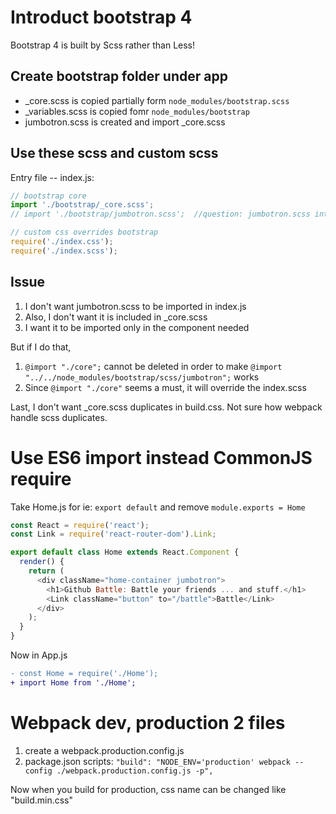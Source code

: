 # Introduct bootstrap 4

Bootstrap 4 is built by Scss rather than Less!

## Create bootstrap folder under app

* _core.scss is copied partially form `node_modules/bootstrap.scss`
* _variables.scss is copied fomr `node_modules/bootstrap`
* jumbotron.scss is created and import _core.scss

## Use these scss and custom scss

Entry file -- index.js:

```jsx
// bootstrap core 
import './bootstrap/_core.scss';
// import './bootstrap/jumbotron.scss';  //question: jumbotron.scss internally import _core.scss, how to avoid duplicate?

// custom css overrides bootstrap
require('./index.css');
require('./index.scss');
```

## Issue

1. I don't want jumbotron.scss to be imported in index.js
1. Also, I don't want it is included in _core.scss
1. I want it to be imported only in the component needed

But if I do that, 

1. `@import "./core";` cannot be deleted in order to make `@import "../../node_modules/bootstrap/scss/jumbotron";` works
1. Since `@import "./core"` seems a must, it will override the index.scss

Last, I don't want _core.scss duplicates in build.css. Not sure how webpack handle scss duplicates. 

# Use ES6 import instead CommonJS require

Take Home.js for ie: `export default` and remove `module.exports = Home`

```javascript
const React = require('react');
const Link = require('react-router-dom').Link;

export default class Home extends React.Component {
  render() {
    return (
      <div className="home-container jumbotron">
        <h1>Github Battle: Battle your friends ... and stuff.</h1>
        <Link className="button" to="/battle">Battle</Link>
      </div>
    );
  }
}
```

Now in App.js

```diff
- const Home = require('./Home');
+ import Home from './Home';
```

# Webpack dev, production 2 files

1. create a webpack.production.config.js
2. package.json scripts: `"build": "NODE_ENV='production' webpack --config ./webpack.production.config.js -p",`

Now when you build for production, css name can be changed like "build.min.css"